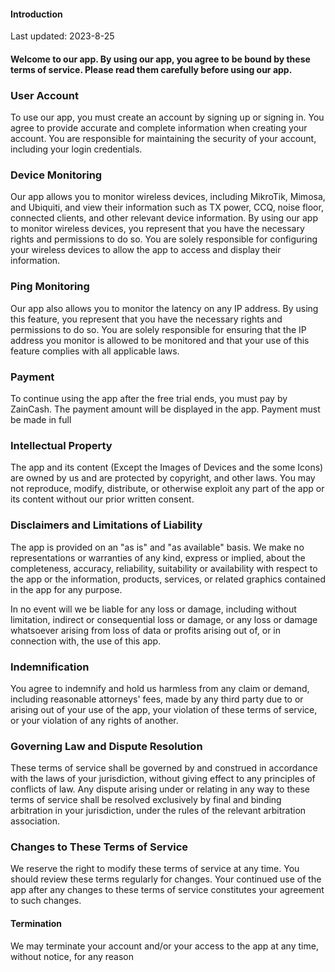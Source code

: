 
#### Introduction
Last updated: 2023-8-25
#### Welcome to our app. By using our app, you agree to be bound by these terms of service. Please read them carefully before using our app.

### User Account

To use our app, you must create an account by signing up or signing in. You agree to provide accurate and complete information when creating your account. You are responsible for maintaining the security of your account, including your login credentials.

### Device Monitoring

Our app allows you to monitor wireless devices, including MikroTik, Mimosa, and Ubiquiti, and view their information such as TX power, CCQ, noise floor, 
connected clients, and other relevant device information. By using our app to monitor wireless devices, 
you represent that you have the necessary rights and permissions to do so.
You are solely responsible for configuring your wireless devices to allow the app to access and display their information.

### Ping Monitoring

Our app also allows you to monitor the latency on any IP address. By using this feature, you represent that you have the necessary rights and permissions to do so. You are solely responsible for ensuring that the IP address you monitor is allowed to be monitored and that your use of this feature complies with all applicable laws.


### Payment

To continue using the app after the free trial ends, you must pay by ZainCash. The payment amount will be displayed in the app. Payment must be made in full 

### Intellectual Property

The app and its content (Except the Images of Devices and the some Icons) are owned by us and are protected by copyright, and other laws. You may not reproduce, modify, distribute, or otherwise exploit any part of the app or its content without our prior written consent.

### Disclaimers and Limitations of Liability

The app is provided on an "as is" and "as available" basis. We make no representations or warranties of any kind, express or implied, about the completeness, accuracy, reliability, suitability or availability with respect to the app or the information, products, services, or related graphics contained in the app for any purpose.

In no event will we be liable for any loss or damage, including without limitation, indirect or consequential loss or damage, or any loss or damage whatsoever arising from loss of data or profits arising out of, or in connection with, the use of this app.

### Indemnification

You agree to indemnify and hold us harmless from any claim or demand, including reasonable attorneys' fees, made by any third party due to or arising out of your use of the app, your violation of these terms of service, or your violation of any rights of another.

### Governing Law and Dispute Resolution

These terms of service shall be governed by and construed in accordance with the laws of your jurisdiction, without giving effect to any principles of conflicts of law. Any dispute arising under or relating in any way to these terms of service 
shall be resolved exclusively by final and binding arbitration in your jurisdiction, under the rules of the relevant arbitration association.

### Changes to These Terms of Service

We reserve the right to modify these terms of service at any time. You should review these terms regularly for changes. Your continued use of the app after any changes to these terms of service constitutes your agreement to such changes.

#### Termination
        
 We may terminate your account and/or your access to the app at any time, without notice, for any reason 

